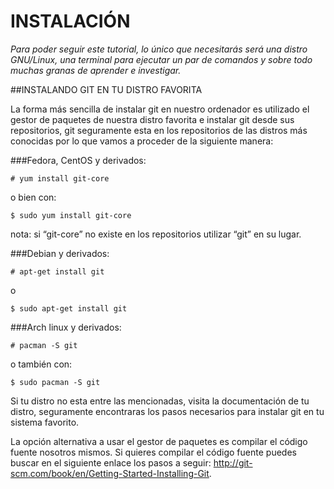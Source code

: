 # INSTALACIÓN

_Para poder seguir este tutorial, lo único que necesitarás será una distro GNU/Linux, una terminal para ejecutar un par de comandos y sobre todo muchas granas de aprender e investigar._

##INSTALANDO GIT EN TU DISTRO FAVORITA

La forma más sencilla de instalar git en nuestro ordenador es utilizado el gestor de paquetes de nuestra distro favorita e instalar git desde sus repositorios, git seguramente esta en los repositorios de las distros más conocidas por lo que vamos a proceder de la siguiente manera:

###Fedora, CentOS  y derivados: 
```shell
# yum install git-core
```
o bien con: 

```shell
$ sudo yum install git-core
```

nota: si “git-core” no existe en los repositorios utilizar “git” en su lugar.

###Debian y derivados:

```shell
# apt-get install git
```

o

```shell
$ sudo apt-get install git
```
###Arch linux y derivados:

```shell
# pacman -S git
```

o también con:

```shell
$ sudo pacman -S git
```

Si tu distro no esta entre las mencionadas, visita la documentación de tu distro, seguramente encontraras los pasos necesarios para instalar git en tu sistema favorito. 

La opción alternativa a usar el gestor de paquetes es compilar el código fuente nosotros mismos.
Si quieres compilar el código fuente puedes buscar en el siguiente enlace los pasos a seguir: http://git-scm.com/book/en/Getting-Started-Installing-Git.

